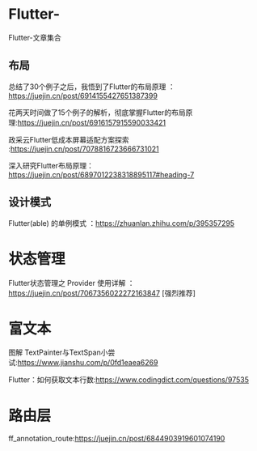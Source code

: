 # Flutter-
Flutter-文章集合



## 布局

总结了30个例子之后，我悟到了Flutter的布局原理 ：https://juejin.cn/post/6914155427651387399

花两天时间做了15个例子的解析，彻底掌握Flutter的布局原理:https://juejin.cn/post/6916157915590033421

政采云Flutter低成本屏幕适配方案探索 :https://juejin.cn/post/7078816723666731021

深入研究Flutter布局原理：https://juejin.cn/post/6897012238318895117#heading-7


## 设计模式

Flutter(able) 的单例模式 ：https://zhuanlan.zhihu.com/p/395357295


# 状态管理

Flutter状态管理之 Provider 使用详解 ：https://juejin.cn/post/7067356022272163847 [强烈推荐]


# 富文本

图解 TextPainter与TextSpan小尝试:https://www.jianshu.com/p/0fd1eaea6269

Flutter：如何获取文本行数:https://www.codingdict.com/questions/97535


# 路由层

ff_annotation_route:https://juejin.cn/post/6844903919601074190
